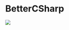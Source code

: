 # BetterCSharp
<img src="https://capsule-render.vercel.app/api?type=shark&color=auto&height=200&section=header&text=BetterCSharp&fontSize=90" />
